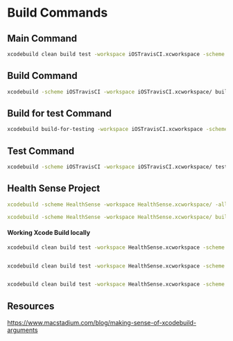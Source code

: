 # Build Commands

## Main Command

```bash
xcodebuild clean build test -workspace iOSTravisCI.xcworkspace -scheme iOSTravisCI -sdk iphonesimulator -destination "platform=iOS Simulator,OS=12.1,name=iPhone 7" ONLY_ACTIVE_ARCH=NO CODE_SIGNING_REQUIRED=NO
```


## Build Command

```bash
xcodebuild -scheme iOSTravisCI -workspace iOSTravisCI.xcworkspace/ build
```

## Build for test Command

```bash
xcodebuild build-for-testing -workspace iOSTravisCI.xcworkspace -scheme iOSTravisCI -destination generic/platform=iOS

```



## Test Command

```bash
xcodebuild -scheme iOSTravisCI -workspace iOSTravisCI.xcworkspace/ test
```


## Health Sense Project

```yaml
xcodebuild -scheme HealthSense -workspace HealthSense.xcworkspace/ -allowProvisioningUpdates build

xcodebuild -scheme HealthSense -workspace HealthSense.xcworkspace/ build
```


#### Working Xcode Build locally

```bash
xcodebuild clean build test -workspace HealthSense.xcworkspace -scheme HealthSenseCI -destination "platform=iOS Simulator,OS=13.3,name=iPhone 11" ONLY_ACTIVE_ARCH=NO CODE_SIGNING_REQUIRED=NO


xcodebuild clean build test -workspace HealthSense.xcworkspace -scheme HealthSenseCI -sdk universal -destination "platform=iOS Simulator,OS=13.3,name=iPhone 11" ONLY_ACTIVE_ARCH=NO CODE_SIGNING_REQUIRED=NO


xcodebuild clean build test -workspace HealthSense.xcworkspace -scheme HealthSenseCI -destination "platform=iOS Simulator,OS=13.3,name=iPhone 11" ONLY_ACTIVE_ARCH=NO CODE_SIGNING_REQUIRED=NO -skip-testing:HealthSenseUITests
```


## Resources


https://www.macstadium.com/blog/making-sense-of-xcodebuild-arguments
